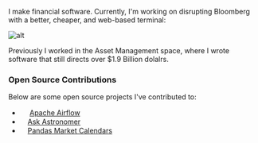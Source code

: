 I make financial software. Currently, I'm working on disrupting Bloomberg with a better, cheaper, and web-based terminal: 

![alt](https://pbs.twimg.com/media/F6Wm_5La4AASUtt?format=jpg&name=medium)

Previously I worked in the Asset Management space, where I wrote software that still directs over $1.9 Billion dolalrs. 

### Open Source Contributions
Below are some open source projects I've contributed to: 
- <img src="https://github.com/carterjfulcher/carterjfulcher/assets/23005868/999b00ad-c122-4903-b35e-b2b890c10f43" width=15/> [Apache Airflow](https://github.com/apache/airflow)
- <img src="https://www.astronomer.io/monogram/astronomer-monogram-RGB-600px.png" width=15 />[Ask Astronomer](https://github.com/astronomer/ask-astro)
- <img src="https://pandas.pydata.org//static/img/favicon_white.ico" width=15 />[Pandas Market Calendars](https://github.com/rsheftel/pandas_market_calendars)

